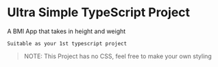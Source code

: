 # Ultra Simple TypeScript Project

A BMI App that takes in height and weight

`Suitable as your 1st typescript project`

> NOTE: This Project has no CSS, feel free to make your own styling
